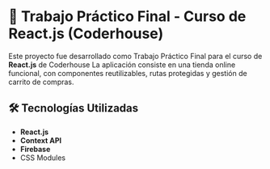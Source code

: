 # 🚀 Trabajo Práctico Final - Curso de React.js (Coderhouse)

Este proyecto fue desarrollado como Trabajo Práctico Final para el curso de **React.js** de Coderhouse
La aplicación consiste en una tienda online funcional, con componentes reutilizables, rutas protegidas y gestión de carrito de compras.

## 🛠️ Tecnologías Utilizadas

- **React.js**
- **Context API** 
- **Firebase** 
-  CSS Modules
